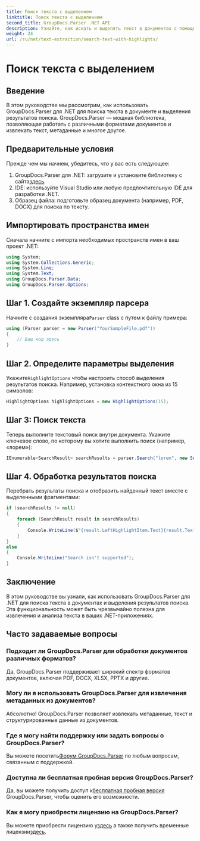 ```yaml
---
title: Поиск текста с выделением
linktitle: Поиск текста с выделением
second_title: GroupDocs.Parser .NET API
description: Узнайте, как искать и выделять текст в документах с помощью GroupDocs.Parser для .NET. Эффективно извлекайте ценную информацию.
weight: 24
url: /ru/net/text-extraction/search-text-with-highlights/
---
```


# Поиск текста с выделением

## Введение
В этом руководстве мы рассмотрим, как использовать GroupDocs.Parser для .NET для поиска текста в документе и выделения результатов поиска. GroupDocs.Parser — мощная библиотека, позволяющая работать с различными форматами документов и извлекать текст, метаданные и многое другое.
## Предварительные условия
Прежде чем мы начнем, убедитесь, что у вас есть следующее:
1.  GroupDocs.Parser для .NET: загрузите и установите библиотеку с сайта[здесь](https://releases.groupdocs.com/parser/net/).
2. IDE: используйте Visual Studio или любую предпочтительную IDE для разработки .NET.
3. Образец файла: подготовьте образец документа (например, PDF, DOCX) для поиска по тексту.

## Импортировать пространства имен
Сначала начните с импорта необходимых пространств имен в ваш проект .NET:
```csharp
using System;
using System.Collections.Generic;
using System.Linq;
using System.Text;
using GroupDocs.Parser.Data;
using GroupDocs.Parser.Options;
```
## Шаг 1. Создайте экземпляр парсера
 Начните с создания экземпляра`Parser` class с путем к файлу примера:
```csharp
using (Parser parser = new Parser("YourSampleFile.pdf"))
{
    // Ваш код здесь
}
```
## Шаг 2. Определите параметры выделения
 Укажите`HighlightOptions` чтобы настроить способ выделения результатов поиска. Например, установка контекстного окна из 15 символов:
```csharp
HighlightOptions highlightOptions = new HighlightOptions(15);
```
## Шаг 3: Поиск текста
Теперь выполните текстовый поиск внутри документа. Укажите ключевое слово, по которому вы хотите выполнить поиск (например, «лорем»):
```csharp
IEnumerable<SearchResult> searchResults = parser.Search("lorem", new SearchOptions(true, false, false, highlightOptions));
```
## Шаг 4. Обработка результатов поиска
Перебрать результаты поиска и отобразить найденный текст вместе с выделенными фрагментами:
```csharp
if (searchResults != null)
{
    foreach (SearchResult result in searchResults)
    {
        Console.WriteLine($"{result.LeftHighlightItem.Text}{result.Text}{result.RightHighlightItem.Text}");
    }
}
else
{
    Console.WriteLine("Search isn't supported");
}
```

## Заключение
В этом руководстве вы узнали, как использовать GroupDocs.Parser для .NET для поиска текста в документах и выделения результатов поиска. Эта функциональность может быть чрезвычайно полезна для извлечения и анализа текста в ваших .NET-приложениях.

## Часто задаваемые вопросы
### Подходит ли GroupDocs.Parser для обработки документов различных форматов?
Да, GroupDocs.Parser поддерживает широкий спектр форматов документов, включая PDF, DOCX, XLSX, PPTX и другие.
### Могу ли я использовать GroupDocs.Parser для извлечения метаданных из документов?
Абсолютно! GroupDocs.Parser позволяет извлекать метаданные, текст и структурированные данные из документов.
### Где я могу найти поддержку или задать вопросы о GroupDocs.Parser?
 Вы можете посетить[Форум GroupDocs.Parser](https://forum.groupdocs.com/c/parser/17) по любым вопросам, связанным с поддержкой.
### Доступна ли бесплатная пробная версия GroupDocs.Parser?
 Да, вы можете получить доступ к[бесплатная пробная версия](https://releases.groupdocs.com/) GroupDocs.Parser, чтобы оценить его возможности.
### Как я могу приобрести лицензию на GroupDocs.Parser?
 Вы можете приобрести лицензию у[здесь](https://purchase.groupdocs.com/buy) а также получить временные лицензии[здесь](https://purchase.groupdocs.com/temporary-license/).